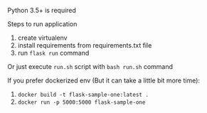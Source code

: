 Python 3.5+ is required

Steps to run application

1. create virtualenv
2. install requirements from requirements.txt file
3. run `flask run` command


Or just execute `run.sh` script with `bash run.sh` command


If you prefer dockerized env (But it can take a little bit more time):
1. `docker build -t flask-sample-one:latest .`
2. `docker run -p 5000:5000 flask-sample-one`